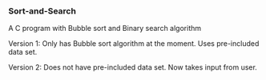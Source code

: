 ### Sort-and-Search
A C program with Bubble sort and Binary search algorithm

Version 1: Only has Bubble sort algorithm at the moment. Uses pre-included data set.

Version 2: Does not have pre-included data set. Now takes input from user.
